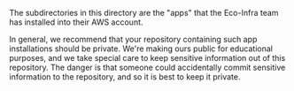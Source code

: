 The subdirectories in this directory are the "apps" that the Eco-Infra team has
installed into their AWS account.

In general, we recommend that your repository containing such app installations
should be private. We're making ours public for educational purposes, and we
take special care to keep sensitive information out of this repository. The
danger is that someone could accidentally commit sensitive information to the
repository, and so it is best to keep it private.
